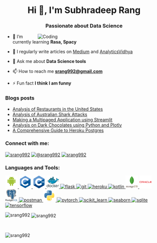 <h1 align="center">Hi 👋, I'm Subhradeep Rang</h1>
<h3 align="center">Passionate about Data Science</h3>
<img align="right" alt="Coding" width="400" src="https://images.squarespace-cdn.com/content/v1/5769fc401b631bab1addb2ab/1541580975837-LGDSGDVK6EI6PD4KK4W5/python-2.gif">


- 🌱 I’m currently learning **Rasa, Spacy**

- 📝 I regularly write articles on [Medium](https://medium.com/@srang992) and [AnalyticsVidhya](https://www.analyticsvidhya.com/blog/author/subhradeep06/)

- 💬 Ask me about **Data Science tools**

- 📫 How to reach me **srang992@gmail.com**

- ⚡ Fun fact **I think I am funny**

### Blogs posts
<!-- BLOG-POST-LIST:START -->
- [Analysis of Restaurants in the United States](https://www.analyticsvidhya.com/blog/2022/10/analysis-of-chain-and-independent-restaurants-in-the-united-states/)
- [Analysis of Australian Shark Attacks](https://www.analyticsvidhya.com/blog/2022/09/analysis-of-australian-shark-attacks/)
- [Making a Multipaged Application using Streamlit](https://www.analyticsvidhya.com/blog/2022/08/making-a-multipaged-application-using-streamlit-on-hold/)
- [Analysis on Dark Chocolates using Python and Plotly](https://www.analyticsvidhya.com/blog/2022/07/analysis-on-dark-chocolates-using-python-and-plotly/)
- [A Comprehensive Guide to Heroku Postgres](https://www.analyticsvidhya.com/blog/2022/06/a-comprehensive-guide-to-heroku-postgres/)
<!-- BLOG-POST-LIST:END -->

<h3 align="left">Connect with me:</h3>
<p align="left">
<a href="https://linkedin.com/in/srang992" target="blank"><img align="center" src="https://raw.githubusercontent.com/rahuldkjain/github-profile-readme-generator/master/src/images/icons/Social/linked-in-alt.svg" alt="srang992" height="30" width="40" /></a>
<a href="https://medium.com/@srang992" target="blank"><img align="center" src="https://raw.githubusercontent.com/rahuldkjain/github-profile-readme-generator/master/src/images/icons/Social/medium.svg" alt="@srang992" height="30" width="40" /></a>
<a href="https://www.hackerrank.com/srang992" target="blank"><img align="center" src="https://raw.githubusercontent.com/rahuldkjain/github-profile-readme-generator/master/src/images/icons/Social/hackerrank.svg" alt="srang992" height="30" width="40" /></a>
</p>

<h3 align="left">Languages and Tools:</h3>
<p align="left"> <a href="https://developer.android.com" target="_blank" rel="noreferrer"> <img src="https://raw.githubusercontent.com/devicons/devicon/master/icons/android/android-original-wordmark.svg" alt="android" width="40" height="40"/> </a> <a href="https://www.cprogramming.com/" target="_blank" rel="noreferrer"> <img src="https://raw.githubusercontent.com/devicons/devicon/master/icons/c/c-original.svg" alt="c" width="40" height="40"/> </a> <a href="https://www.w3schools.com/cpp/" target="_blank" rel="noreferrer"> <img src="https://raw.githubusercontent.com/devicons/devicon/master/icons/cplusplus/cplusplus-original.svg" alt="cplusplus" width="40" height="40"/> </a> <a href="https://www.docker.com/" target="_blank" rel="noreferrer"> <img src="https://raw.githubusercontent.com/devicons/devicon/master/icons/docker/docker-original-wordmark.svg" alt="docker" width="40" height="40"/> </a> <a href="https://flask.palletsprojects.com/" target="_blank" rel="noreferrer"> <img src="https://www.vectorlogo.zone/logos/pocoo_flask/pocoo_flask-icon.svg" alt="flask" width="40" height="40"/> </a> <a href="https://git-scm.com/" target="_blank" rel="noreferrer"> <img src="https://www.vectorlogo.zone/logos/git-scm/git-scm-icon.svg" alt="git" width="40" height="40"/> </a> <a href="https://heroku.com" target="_blank" rel="noreferrer"> <img src="https://www.vectorlogo.zone/logos/heroku/heroku-icon.svg" alt="heroku" width="40" height="40"/> </a> <a href="https://kotlinlang.org" target="_blank" rel="noreferrer"> <img src="https://www.vectorlogo.zone/logos/kotlinlang/kotlinlang-icon.svg" alt="kotlin" width="40" height="40"/> </a> <a href="https://www.mongodb.com/" target="_blank" rel="noreferrer"> <img src="https://raw.githubusercontent.com/devicons/devicon/master/icons/mongodb/mongodb-original-wordmark.svg" alt="mongodb" width="40" height="40"/> </a> <a href="https://www.oracle.com/" target="_blank" rel="noreferrer"> <img src="https://raw.githubusercontent.com/devicons/devicon/master/icons/oracle/oracle-original.svg" alt="oracle" width="40" height="40"/> </a> <a href="https://www.postgresql.org" target="_blank" rel="noreferrer"> <img src="https://raw.githubusercontent.com/devicons/devicon/master/icons/postgresql/postgresql-original-wordmark.svg" alt="postgresql" width="40" height="40"/> </a> <a href="https://postman.com" target="_blank" rel="noreferrer"> <img src="https://www.vectorlogo.zone/logos/getpostman/getpostman-icon.svg" alt="postman" width="40" height="40"/> </a> <a href="https://www.python.org" target="_blank" rel="noreferrer"> <img src="https://raw.githubusercontent.com/devicons/devicon/master/icons/python/python-original.svg" alt="python" width="40" height="40"/> </a> <a href="https://pytorch.org/" target="_blank" rel="noreferrer"> <img src="https://www.vectorlogo.zone/logos/pytorch/pytorch-icon.svg" alt="pytorch" width="40" height="40"/> </a> <a href="https://scikit-learn.org/" target="_blank" rel="noreferrer"> <img src="https://upload.wikimedia.org/wikipedia/commons/0/05/Scikit_learn_logo_small.svg" alt="scikit_learn" width="40" height="40"/> </a> <a href="https://seaborn.pydata.org/" target="_blank" rel="noreferrer"> <img src="https://seaborn.pydata.org/_images/logo-mark-lightbg.svg" alt="seaborn" width="40" height="40"/> </a> <a href="https://www.sqlite.org/" target="_blank" rel="noreferrer"> <img src="https://www.vectorlogo.zone/logos/sqlite/sqlite-icon.svg" alt="sqlite" width="40" height="40"/> </a> <a href="https://www.tensorflow.org" target="_blank" rel="noreferrer"> <img src="https://www.vectorlogo.zone/logos/tensorflow/tensorflow-icon.svg" alt="tensorflow" width="40" height="40"/> </a> </p>

<p><img align="left" src="https://github-readme-stats.vercel.app/api/top-langs?username=srang992&show_icons=true&locale=en&layout=compact" alt="srang992" /></p>

<p>&nbsp;<img align="center" src="https://github-readme-stats.vercel.app/api?username=srang992&show_icons=true&locale=en" alt="srang992" /></p>
<br>
<p><img align="center" src="https://github-readme-streak-stats.herokuapp.com/?user=srang992&" alt="srang992" /></p>

